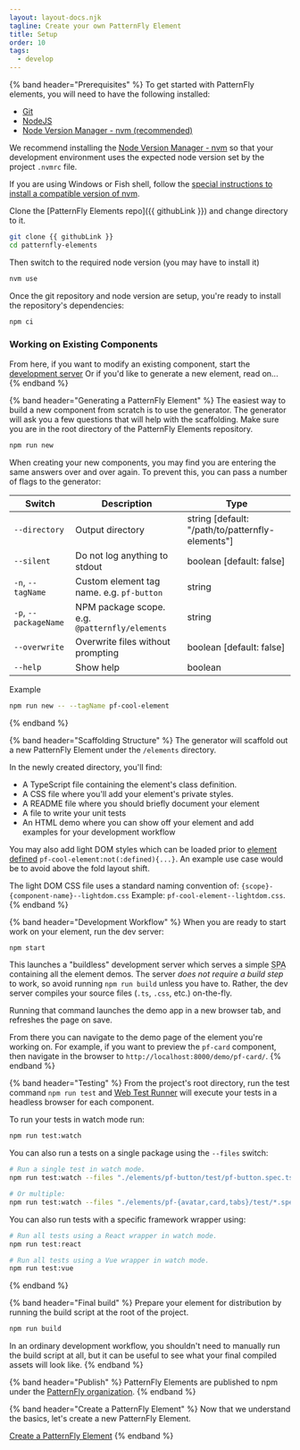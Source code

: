 ```yaml
---
layout: layout-docs.njk
tagline: Create your own PatternFly Element
title: Setup
order: 10
tags:
  - develop
---
```


{% band header="Prerequisites" %}
  To get started with PatternFly elements, you will need to have the following installed: 
  
  - [Git](https://git-scm.com/) 
  - [NodeJS](https://nodejs.org/)
  - [Node Version Manager - nvm (recommended)](https://github.com/nvm-sh/nvm)

  We recommend installing the [Node Version Manager - nvm](https://github.com/nvm-sh/nvm) so that your development environment uses the expected node version set by the project `.nvmrc` file.

  If you are using Windows or Fish shell, follow the [special instructions to install a compatible version of nvm](https://github.com/nvm-sh/nvm#important-notes).

  Clone the [PatternFly Elements repo]({{ githubLink }}) and change directory to it.

  ```bash
  git clone {{ githubLink }}
  cd patternfly-elements
  ```

  Then switch to the required node version (you may have to install it)

  ```bash
  nvm use
  ```

  Once the git repository and node version are setup, you're ready to install the repository's dependencies:

  ```bash
  npm ci
  ```

  ### Working on Existing Components

  From here, if you want to modify an existing component, start the [development server](#development-workflow)
  Or if you'd like to generate a new element, read on...
{% endband %}

{% band header="Generating a PatternFly Element" %}
  The easiest way to build a new component from scratch is to use the generator.
  The generator will ask you a few questions that will help with the scaffolding.
  Make sure you are in the root directory of the PatternFly Elements repository.

  ```bash
  npm run new
  ```

  When creating your new components, you may find you are entering the same answers over and over again.
  To prevent this, you can pass a number of flags to the generator:

| Switch                | Description                                | Type                                                            |
| --------------------- | ------------------------------------------ | --------------------------------------------------------------- |
| `--directory`         | Output directory                           | string [default: "/path/to/patternfly-elements"] |
| `--silent`            | Do not log anything to stdout              | boolean [default: false]                                        |
| `-n`, `--tagName`     | Custom element tag name. e.g. `pf-button`  | string                                                          |
| `-p`, `--packageName` | NPM package scope. e.g. `@patternfly/elements`| string                                                   |
| `--overwrite`         | Overwrite files without prompting          | boolean [default: false]                                        |
| `--help`              | Show help                                  | boolean                                                         |

Example
```bash
npm run new -- --tagName pf-cool-element
```


{% endband %}

{% band header="Scaffolding Structure" %}
  The generator will scaffold out a new PatternFly Element under the `/elements` directory.

  In the newly created directory, you'll find:

  - A TypeScript file containing the element's class definition.
  - A CSS file where you'll add your element's private styles.
  - A README file where you should briefly document your element
  - A file to write your unit tests
  - An HTML demo where you can show off your element and add examples for your development workflow

  You may also add light DOM styles which can be loaded prior to [element defined](https://developer.mozilla.org/en-US/docs/Web/CSS/:defined) `pf-cool-element:not(:defined){...}`. An example use case would be to avoid above the fold layout shift.  

  The light DOM CSS file uses a standard naming convention of: 
  `{scope}-{component-name}--lightdom.css` 
  Example: `pf-cool-element--lightdom.css`.
{% endband %}

<a id="compile-watch-and-preview"></a>

{% band header="Development Workflow" %}
  When you are ready to start work on your element, run the dev server:

  ```bash
  npm start
  ```

  This launches a "buildless" development server which serves a simple <abbr title="single page app">SPA</abbr> containing all the element demos.
  The server _does not require a build step_ to work, so avoid running `npm run build` unless you have to.
  Rather, the dev server compiles your source files (`.ts`, `.css`, etc.) 
  on-the-fly.

  Running that command launches the demo app in a new browser tab, and refreshes the page on save.

  From there you can navigate to the demo page of the element you're working on.
  For example, if you want to preview the `pf-card` component, then navigate in the browser to `http://localhost:8000/demo/pf-card/`.
{% endband %}

{% band header="Testing" %}
  From the project's root directory, run the test command `npm run test` and
  [Web Test Runner](https://modern-web.dev/docs/test-runner/overview/) will execute your tests in a headless browser for each component.

  To run your tests in watch mode run:
  ```bash
  npm run test:watch
  ```

  You can also run a tests on a single package using the `--files` switch:

  ```bash
  # Run a single test in watch mode.
  npm run test:watch --files "./elements/pf-button/test/pf-button.spec.ts"

  # Or multiple:
  npm run test:watch --files "./elements/pf-{avatar,card,tabs}/test/*.spec.ts"
  ```

  You can also run tests with a specific framework wrapper using:

  ```bash
  # Run all tests using a React wrapper in watch mode.
  npm run test:react

  # Run all tests using a Vue wrapper in watch mode.
  npm run test:vue
  ```
  
{% endband %}

{% band header="Final build" %}
  Prepare your element for distribution by running the build script at the root of the project.

  ```bash
  npm run build
  ```

  In an ordinary development workflow, you shouldn't need to manually run the build script at all, but it can be useful to see what your final compiled assets will look like.
{% endband %}

{% band header="Publish" %}
  PatternFly Elements are published to npm under the [PatternFly organization](https://www.npmjs.com/org/patternfly).
{% endband %}

{% band header="Create a PatternFly Element" %}
  Now that we understand the basics, let's create a new PatternFly Element.

  <a class="cta" href="{{ '/docs/develop/create' | url }}">Create a PatternFly Element</a>
{% endband %}
